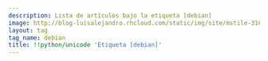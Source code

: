 ```yaml
---
description: Lista de artículos bajo la etiqueta [debian]
image: http://blog-luisalejandro.rhcloud.com/static/img/site/mstile-310x310.png
layout: tag
tag_name: debian
title: !!python/unicode 'Etiqueta [debian]'
---
```

